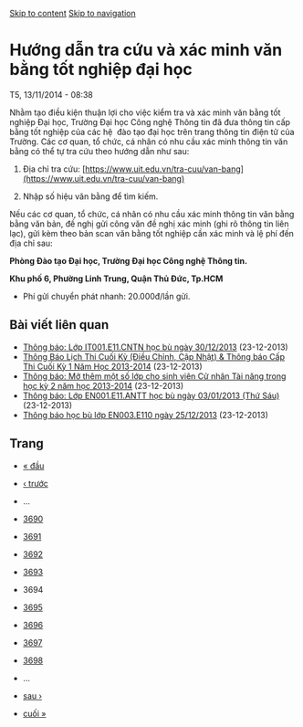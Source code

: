 [Skip to content](https://daa.uit.edu.vn/thongbao/huong-dan-tra-cuu-va-xac-minh-van-bang-tot-nghiep-dai-hoc?page=3693#main)
 [Skip to navigation](https://daa.uit.edu.vn/thongbao/huong-dan-tra-cuu-va-xac-minh-van-bang-tot-nghiep-dai-hoc?page=3693#main-nav)

Hướng dẫn tra cứu và xác minh văn bằng tốt nghiệp đại học
=========================================================

T5, 13/11/2014 - 08:38

Nhằm tạo điều kiện thuận lợi cho việc kiểm tra và xác minh văn bằng tốt nghiệp Đại học, Trường Đại học Công nghệ Thông tin đã đưa thông tin cấp bằng tốt nghiệp của các hệ  đào tạo đại học trên trang thông tin điện tử của Trường. Các cơ quan, tổ chức, cá nhân có nhu cầu xác minh thông tin văn bằng có thể tự tra cứu theo hướng dẫn như sau:

1.  Địa chỉ tra cứu: [https://www.uit.edu.vn/tra-cuu/van-bang](https://www.uit.edu.vn/tra-cuu/van-bang)
    
2.  Nhập số hiệu văn bằng để tìm kiếm.

Nếu các cơ quan, tổ chức, cá nhân có nhu cầu xác minh thông tin văn bằng bằng văn bản, đề nghị gửi công văn đề nghị xác minh (ghi rõ thông tin liên lạc), gửi kèm theo bản scan văn bằng tốt nghiệp cần xác minh và lệ phí đến địa chỉ sau:  

**Phòng Đào tạo Đại học, Trường Đại học Công nghệ Thông tin.**

**Khu phố 6, Phường Linh Trung, Quận Thủ Đức, Tp.HCM**

*   Phí gửi chuyển phát nhanh: 20.000đ/lần gửi.

Bài viết liên quan
------------------

*   [Thông báo: Lớp IT001.E11.CNTN học bù ngày 30/12/2013](https://daa.uit.edu.vn/thongbao/thong-bao-lop-it001e11cntn-hoc-bu-ngay-30122013)
     (23-12-2013)
*   [Thông Báo Lịch Thi Cuối Kỳ (Điều Chỉnh, Cập Nhật) & Thông báo Cấp Thi Cuối Kỳ 1 Năm Học 2013-2014](https://daa.uit.edu.vn/thongbao/thong-bao-lich-thi-cuoi-ky-dieu-chinh-cap-nhat-thong-bao-cap-thi-cuoi-ky-1-nam-hoc-2013)
     (23-12-2013)
*   [Thông báo: Mở thêm một số lớp cho sinh viên Cử nhân Tài năng trong học kỳ 2 năm học 2013-2014](https://daa.uit.edu.vn/thongbao/thong-bao-mo-them-mot-so-lop-cho-sinh-vien-cu-nhan-tai-nang-trong-hoc-ky-2-nam-hoc-2013)
     (23-12-2013)
*   [Thông báo: Lớp EN001.E11.ANTT học bù ngày 03/01/2013 (Thứ Sáu)](https://daa.uit.edu.vn/thongbao/thong-bao-lop-en001e11antt-hoc-bu-ngay-03012013-thu-sau)
     (23-12-2013)
*   [Thông báo học bù lớp EN003.E110 ngày 25/12/2013](https://daa.uit.edu.vn/thongbao/thong-bao-hoc-bu-lop-en003e110-ngay-25122013)
     (23-12-2013)

Trang
-----

*   [« đầu](https://daa.uit.edu.vn/thongbao/huong-dan-tra-cuu-va-xac-minh-van-bang-tot-nghiep-dai-hoc "Đến trang đầu tiên")
    
*   [‹ trước](https://daa.uit.edu.vn/thongbao/huong-dan-tra-cuu-va-xac-minh-van-bang-tot-nghiep-dai-hoc?page=3692 "Đến trang kế trước")
    
*   …
*   [3690](https://daa.uit.edu.vn/thongbao/huong-dan-tra-cuu-va-xac-minh-van-bang-tot-nghiep-dai-hoc?page=3689 "Đến trang 3690")
    
*   [3691](https://daa.uit.edu.vn/thongbao/huong-dan-tra-cuu-va-xac-minh-van-bang-tot-nghiep-dai-hoc?page=3690 "Đến trang 3691")
    
*   [3692](https://daa.uit.edu.vn/thongbao/huong-dan-tra-cuu-va-xac-minh-van-bang-tot-nghiep-dai-hoc?page=3691 "Đến trang 3692")
    
*   [3693](https://daa.uit.edu.vn/thongbao/huong-dan-tra-cuu-va-xac-minh-van-bang-tot-nghiep-dai-hoc?page=3692 "Đến trang 3693")
    
*   3694
*   [3695](https://daa.uit.edu.vn/thongbao/huong-dan-tra-cuu-va-xac-minh-van-bang-tot-nghiep-dai-hoc?page=3694 "Đến trang 3695")
    
*   [3696](https://daa.uit.edu.vn/thongbao/huong-dan-tra-cuu-va-xac-minh-van-bang-tot-nghiep-dai-hoc?page=3695 "Đến trang 3696")
    
*   [3697](https://daa.uit.edu.vn/thongbao/huong-dan-tra-cuu-va-xac-minh-van-bang-tot-nghiep-dai-hoc?page=3696 "Đến trang 3697")
    
*   [3698](https://daa.uit.edu.vn/thongbao/huong-dan-tra-cuu-va-xac-minh-van-bang-tot-nghiep-dai-hoc?page=3697 "Đến trang 3698")
    
*   …
*   [sau ›](https://daa.uit.edu.vn/thongbao/huong-dan-tra-cuu-va-xac-minh-van-bang-tot-nghiep-dai-hoc?page=3694 "Đến trang kế sau")
    
*   [cuối »](https://daa.uit.edu.vn/thongbao/huong-dan-tra-cuu-va-xac-minh-van-bang-tot-nghiep-dai-hoc?page=3863 "Đến trang cuối cùng")